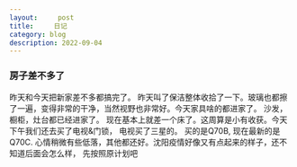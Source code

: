 ```yaml
---
layout:     post
title:     日记
category: blog
description: 2022-09-04
---
```


### 房子差不多了
  昨天和今天把新家差不多都搞完了。 昨天叫了保洁整体收拾了一下。玻璃也都擦了一遍，变得非常的干净，当然视野也非常好。今天家具啥的都进家了。 沙发， 橱柜，灶台都已经进家了。 现在基本上就差一个床了。这周算是小有收获。今天下午我们还去买了电视&门锁， 电视买了三星的。 买的是Q70B, 现在最新的是Q70C. 心情稍微有些低落，其他都还好。沈阳疫情好像又有点起来的样子，还不知道后面会怎么样， 先按照原计划吧
